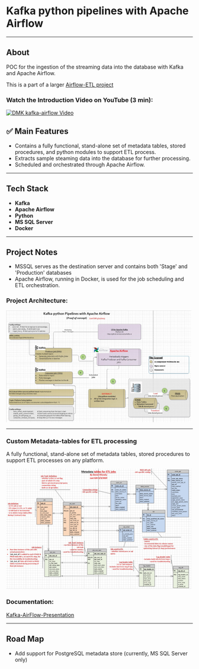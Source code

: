 # Kafka python pipelines with Apache Airflow

---

## About

POC for the ingestion of the streaming data into the database with Kafka and Apache Airflow.

This is a part of a larger [Airflow-ETL project](https://github.com/klionsky123/dmk-airflow-etl/blob/main/README.md)

### Watch the Introduction Video on YouTube (3 min):

[![DMK kafka-airflow Video](https://img.youtube.com/vi/I4p6JL10tFg/0.jpg)](https://www.youtube.com/watch?v=I4p6JL10tFg)

## ✅ Main Features

- Contains a fully functional, stand-alone set of metadata tables, stored procedures, and python modules to support ETL process.
- Extracts sample steaming data into the database for further processing.
- Scheduled and orchestrated through Apache Airflow.

---

## Tech Stack

- **Kafka**
- **Apache Airflow**
- **Python**
- **MS SQL Server**
- **Docker** 

---

## Project Notes

- MSSQL serves as the destination server and contains both 'Stage' and 'Production' databases
- Apache Airflow, running in Docker, is used for the job scheduling and ETL orchestration.
  
### Project Architecture: 

<img src="diagrams/Kafka-Project-architecture.jpg" alt="Example" width="500" hight="300"/>

---

### Custom Metadata-tables for ETL processing 
A fully functional, stand-alone set of metadata tables, stored procedures to support ETL processes on any platform.

<img src="diagrams/metadata-db-schema.jpg" alt="custom metadata tables" width="500" hight="300"/>


### Documentation:

[Kafka-AirFlow-Presentation](https://github.com/klionsky123/dmk-kafka-airflow/blob/main/diagrams/AirFlow-Kafka-Presentation.pdf)

---

## Road Map

- Add support for PostgreSQL metadata store (currently, MS SQL Server only)



